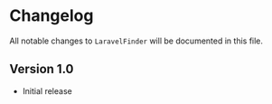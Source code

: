 # Changelog

All notable changes to `LaravelFinder` will be documented in this file.

## Version 1.0
- Initial release
